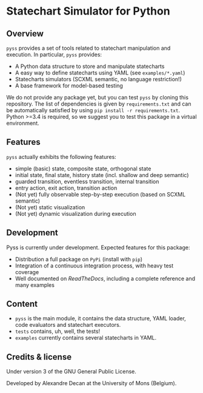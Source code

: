 # Statechart Simulator for Python

## Overview

`pyss` provides a set of tools related to statechart manipulation and execution.
In particular, `pyss` provides:
 - A Python data structure to store and manipulate statecharts
 - A easy way to define statecharts using YAML (see `examples/*.yaml`)
 - Statecharts simulators (SCXML semantic, no language restriction!)
 - A base framework for model-based testing

We do not provide any package yet, but you can test `pyss` by cloning this repository.
The list of dependencies is given by `requirements.txt` and can be automatically satisfied by using `pip install -r requirements.txt`.
Python >=3.4 is required, so we suggest you to test this package in a virtual environment.

## Features

`pyss` actually exhibits the following features:
 - simple (basic) state, composite state, orthogonal state
 - initial state, final state, history state (incl. shallow and deep semantic)
 - guarded transition, eventless transition, internal transition
 - entry action, exit action, transition action
 - (Not yet) fully observable step-by-step execution (based on SCXML semantic)
 - (Not yet) static visualization
 - (Not yet) dynamic visualization during execution


## Development

Pyss is currently under development.
Expected features for this package:
 - Distribution a full package on `PyPi` (install with `pip`)
 - Integration of a continuous integration process, with heavy test coverage
 - Well documented on *ReadTheDocs*, including a complete reference and many examples


## Content

 - `pyss` is the main module, it contains the data structure,
 YAML loader, code evaluators and statechart executors.
 - `tests` contains, uh, well, the tests!
 - `examples` currently contains several statecharts in YAML.


## Credits & license

Under version 3 of the GNU General Public License.

Developed by Alexandre Decan at the University of Mons (Belgium).